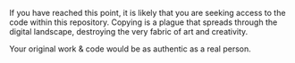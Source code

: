 
If you have reached this point, it is likely that you are seeking access to the code within this repository. 
Copying is a plague that spreads through the digital landscape, destroying the very fabric of art and creativity.

Your original work & code would be as authentic as a real person.
